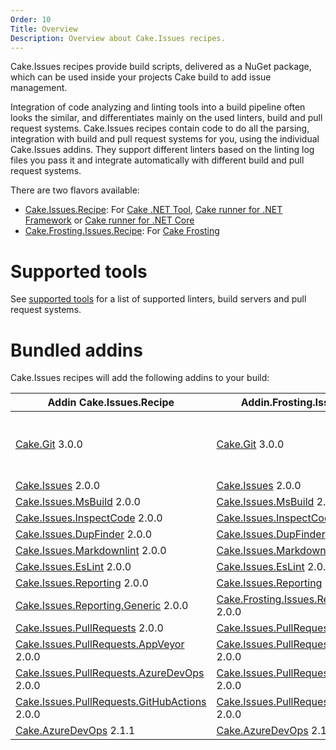 ```yaml
---
Order: 10
Title: Overview
Description: Overview about Cake.Issues recipes.
---
```

Cake.Issues recipes provide build scripts, delivered as a NuGet package, which can be used inside your projects Cake build to add issue management.

Integration of code analyzing and linting tools into a build pipeline often looks the similar, and differentiates mainly on the used linters, build and pull request systems.
Cake.Issues recipes contain code to do all the parsing, integration with build and pull request systems for you, using the individual Cake.Issues addins.
They support different linters based on the linting log files you pass it and integrate automatically with different build and pull request systems.

There are two flavors available:

* [Cake.Issues.Recipe]: For [Cake .NET Tool], [Cake runner for .NET Framework] or [Cake runner for .NET Core]
* [Cake.Frosting.Issues.Recipe]: For [Cake Frosting]

# Supported tools

See [supported tools] for a list of supported linters, build servers and pull request systems.

# Bundled addins

Cake.Issues recipes will add the following addins to your build:

| Addin Cake.Issues.Recipe                       | Addin.Frosting.Issues.Recipe                   | Remarks |
|------------------------------------------------|------------------------------------------------|-|
| [Cake.Git] 3.0.0                               | [Cake.Git] 3.0.0                               | Only used if `RepositoryInfoProvider` type is set to `RepositoryInfoProviderType.CakeGit`. See [Git repository information configuration] for details. |
| [Cake.Issues] 2.0.0                            | [Cake.Issues] 2.0.0                            | |
| [Cake.Issues.MsBuild] 2.0.0                    | [Cake.Issues.MsBuild] 2.0.0                    | |
| [Cake.Issues.InspectCode] 2.0.0                | [Cake.Issues.InspectCode] 2.0.0                | |
| [Cake.Issues.DupFinder] 2.0.0                  | [Cake.Issues.DupFinder] 2.0.0                  | |
| [Cake.Issues.Markdownlint] 2.0.0               | [Cake.Issues.Markdownlint] 2.0.0               | |
| [Cake.Issues.EsLint] 2.0.0                     | [Cake.Issues.EsLint] 2.0.0                     | |
| [Cake.Issues.Reporting] 2.0.0                  | [Cake.Issues.Reporting] 2.0.0                  | |
| [Cake.Issues.Reporting.Generic] 2.0.0          | [Cake.Frosting.Issues.Reporting.Generic] 2.0.0 | |
| [Cake.Issues.PullRequests] 2.0.0               | [Cake.Issues.PullRequests] 2.0.0               | |
| [Cake.Issues.PullRequests.AppVeyor] 2.0.0      | [Cake.Issues.PullRequests.AppVeyor] 2.0.0      | |
| [Cake.Issues.PullRequests.AzureDevOps] 2.0.0   | [Cake.Issues.PullRequests.AzureDevOps] 2.0.0   | |
| [Cake.Issues.PullRequests.GitHubActions] 2.0.0 | [Cake.Issues.PullRequests.GitHubActions] 2.0.0 | |
| [Cake.AzureDevOps] 2.1.1                       | [Cake.AzureDevOps] 2.1.1                       | |

[Cake.Issues.Recipe]: https://www.nuget.org/packages/Cake.Issues.Recipe
[Cake.Frosting.Issues.Recipe]: https://www.nuget.org/packages/Cake.Frosting.Issues.Recipe
[Cake .NET Tool]: https://cakebuild.net/docs/running-builds/runners/dotnet-tool
[Cake runner for .NET Framework]: https://cakebuild.net/docs/running-builds/runners/cake-runner-for-dotnet-framework
[Cake runner for .NET Core]: https://cakebuild.net/docs/running-builds/runners/cake-runner-for-dotnet-core
[Cake Frosting]: https://cakebuild.net/docs/running-builds/runners/cake-frosting
[supported tools]: supported-tools
[Git repository information configuration]: /docs/recipe/configuration#git-repository-information
[Cake.Git]: https://cakebuild.net/extensions/cake-git/
[Cake.Issues]: https://cakebuild.net/extensions/cake-issues/
[Cake.Issues.MsBuild]: https://cakebuild.net/extensions/cake-issues-msbuild/
[Cake.Issues.InspectCode]: https://cakebuild.net/extensions/cake-issues-inspectcode/
[Cake.Issues.DupFinder]: https://cakebuild.net/extensions/cake-issues-dupfinder/
[Cake.Issues.Markdownlint]: https://cakebuild.net/extensions/cake-issues-markdownlint/
[Cake.Issues.EsLint]: https://cakebuild.net/extensions/cake-issues-eslint/
[Cake.Issues.Reporting]: https://cakebuild.net/extensions/cake-issues-reporting/
[Cake.Issues.Reporting.Generic]: https://cakebuild.net/extensions/cake-issues-reporting-generic/
[Cake.Frosting.Issues.Reporting.Generic]: https://cakebuild.net/extensions/cake-issues-reporting-generic/
[Cake.Issues.PullRequests]: https://cakebuild.net/extensions/cake-issues-pullrequests/
[Cake.Issues.PullRequests.AppVeyor]: https://cakebuild.net/extensions/cake-issues-pullrequests-appveyor/
[Cake.Issues.PullRequests.AzureDevOps]: https://cakebuild.net/extensions/cake-issues-pullrequests-azuredevops/
[Cake.Issues.PullRequests.GitHubActions]: https://cakebuild.net/extensions/cake-issues-pullrequests-githubactions/
[Cake.AzureDevOps]: https://cakebuild.net/extensions/cake-azuredevops/
